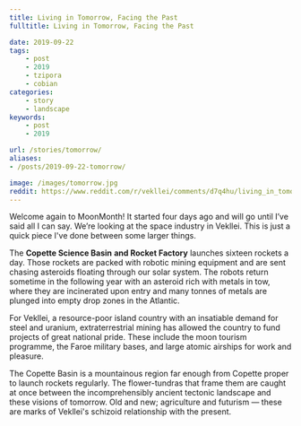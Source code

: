 ```yaml
---
title: Living in Tomorrow, Facing the Past
fulltitle: Living in Tomorrow, Facing the Past

date: 2019-09-22
tags:
    - post
    - 2019
    - tzipora
    - cobian
categories:
    - story
    - landscape
keywords:
    - post
    - 2019

url: /stories/tomorrow/
aliases:
- /posts/2019-09-22-tomorrow/

image: /images/tomorrow.jpg
reddit: https://www.reddit.com/r/vekllei/comments/d7q4hu/living_in_tomorrow_facing_the_past/
---
```


Welcome again to MoonMonth! It started four days ago and will go until I’ve said all I can say. We’re looking at the space industry in Vekllei. This is just a quick piece I've done between some larger things.

The **Copette Science Basin** **and Rocket Factory** launches sixteen rockets a day. Those rockets are packed with robotic mining equipment and are sent chasing asteroids floating through our solar system. The robots return sometime in the following year with an asteroid rich with metals in tow, where they are incinerated upon entry and many tonnes of metals are plunged into empty drop zones in the Atlantic.

For Vekllei, a resource-poor island country with an insatiable demand for steel and uranium, extraterrestrial mining has allowed the country to fund projects of great national pride. These include the moon tourism programme, the Faroe military bases, and large atomic airships for work and pleasure.

The Copette Basin is a mountainous region far enough from Copette proper to launch rockets regularly. The flower-tundras that frame them are caught at once between the incomprehensibly ancient tectonic landscape and these visions of tomorrow. Old and new; agriculture and futurism — these are marks of Vekllei's schizoid relationship with the present.
